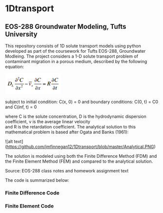 # 1Dtransport
## EOS-288 Groundwater Modeling, Tufts University

This repository consists of 1D solute transport models using python developed as part of the coursework for Tufts EOS-288, Groundwater Modleing. The project considers a 1-D solute transport problem of contaminant migration in a porous medium, described by the following equation:

![alt text](https://github.com/jmfinnegan12/1Dtransport/blob/master/PDE.PNG)

subject to initial condition: C(x, 0) = 0 
and boundary conditions: C(0, t) = C0 and C(inf, t) = 0

where	C is	the	solute	concentration,	D is	the	hydrodynamic	dispersion	coefficient,	v is	the	average	linear	velocity	
and	R is	the	retardation	coefficient.	The	analytical	solution	to	this	mathematical	problem	is	based	after Ogata	
and	Banks	(1961):

![alt text] (https://github.com/jmfinnegan12/1Dtransport/blob/master/Analytical.PNG)

The solution is modeled using both the Finite Difference Method (FDM) and the Finite Element Method (FEM) and compared to the analytical solution. 

Source: EOS-288 class notes and homework assignment text

The code is summarized below:


### Finite Difference Code

### Finite Element Code


